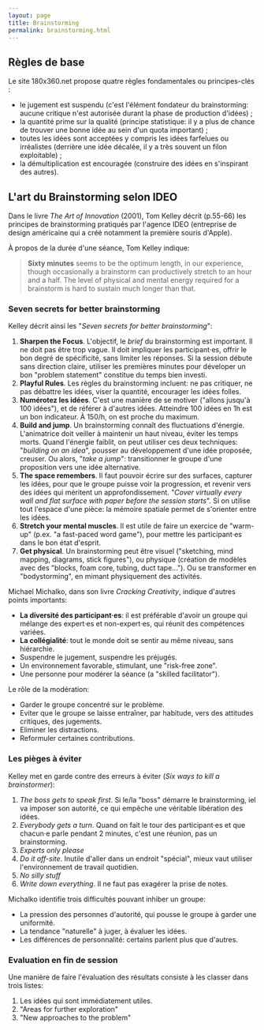 ```yaml
---
layout: page
title: Brainstorming
permalink: brainstorming.html
---
```


## Règles de base

Le site 180x360.net propose quatre règles fondamentales ou principes-clés :

- le jugement est suspendu (c'est l'élément fondateur du brainstorming: aucune critique n'est autorisée durant la phase de production d'idées) ;
- la quantité prime sur la qualité (principe statistique: il y a plus de chance de trouver une bonne idée au sein d'un quota important) ;
- toutes les idées sont acceptées y compris les idées farfelues ou irréalistes (derrière une idée décalée, il y a très souvent un filon exploitable) ;
- la démultiplication est encouragée (construire des idées en s'inspirant des autres).

## L'art du Brainstorming selon IDEO

Dans le livre *The Art of Innovation* (2001), Tom Kelley décrit (p.55-66) les principes de brainstorming pratiqués par l'agence IDEO (entreprise de design américaine qui a créé notamment la première souris d'Apple). 

À propos de la durée d'une séance, Tom Kelley indique:

> **Sixty minutes** seems to be the optimum length, in our experience, though occasionally a brainstorm can productively stretch to an hour and a half. The level of physical and mental energy required for a brainstorm is hard to sustain much longer than that.

### Seven secrets for better brainstorming

Kelley décrit ainsi les "*Seven secrets for better brainstorming*":

1. **Sharpen the Focus**. L'objectif, le *brief* du brainstorming est important. Il ne doit pas être trop vague. Il doit impliquer les participant·es, offrir le bon degré de spécificité, sans limiter les réponses. Si la session débute sans direction claire, utiliser les premières minutes pour déveloper un bon "problem statement" constitue du temps bien investi.
2. **Playful Rules**. Les règles du brainstorming incluent: ne pas critiquer, ne pas débattre les idées, viser la quantité, encourager les idées folles.
3. **Numérotez les idées**. C'est une manière de se motiver ("allons jusqu'à 100 idées"), et de référer à d'autres idées. Atteindre 100 idées en 1h est un bon indicateur. À 150/h, on est proche du maximum.
4. **Build and jump**. Un brainstorming connaît des fluctuations d'énergie. L'animatrice doit veiller à maintenir un haut niveau, éviter les temps morts. Quand l'énergie faiblit, on peut utiliser ces deux techniques: "*building on an idea*", pousser au développement d'une idée proposée, creuser. Ou alors, "*take a jump*": transitionner le groupe d'une proposition vers une idée alternative.
5. **The space remembers**. Il faut pouvoir écrire sur des surfaces, capturer les idées, pour que le groupe puisse voir la progression, et revenir vers des idées qui méritent un approfondissement. "*Cover virtually every wall and flat surface with paper before the session starts*". Si on utilise tout l'espace d'une pièce: la mémoire spatiale permet de s'orienter entre les idées.
6. **Stretch your mental muscles**. Il est utile de faire un exercice de "warm-up" (p.ex. "a fast-paced word game"), pour mettre les participant·es dans le bon état d'esprit.
7. **Get physical**. Un brainstorming peut être visuel ("sketching, mind mapping, diagrams, stick figures"), ou physique (création de modèles avec des "blocks, foam core, tubing, duct tape..."). Ou se transformer en "bodystorming", en mimant physiquement des activités.

Michael Michalko, dans son livre *Cracking Creativity*, indique d'autres points importants:

- **La diversité des participant·es**: il est préférable d'avoir un groupe qui mélange des expert·es et non-expert·es, qui réunit des compétences variées.
- **La collégialité**: tout le monde doit se sentir au même niveau, sans hiérarchie.
- Suspendre le jugement, suspendre les préjugés.
- Un environnement favorable, stimulant, une "risk-free zone".
- Une personne pour modérer la séance (a "skilled facilitator").

Le rôle de la modération:

- Garder le groupe concentré sur le problème.
- Eviter que le groupe se laisse entraîner, par habitude, vers des attitudes critiques, des jugements.
- Eliminer les distractions.
- Reformuler certaines contributions.

### Les pièges à éviter

Kelley met en garde contre des erreurs à éviter (*Six ways to kill a brainstormer*):

1. *The boss gets to speak first*. Si le/la "boss" démarre le brainstorming, iel va imposer son autorité, ce qui empêche une véritable libération des idées.
2. *Everybody gets a turn*. Quand on fait le tour des participant·es et que chacun·e parle pendant 2 minutes, c'est une réunion, pas un brainstorming.
3. *Experts only please*
4. *Do it off-site*. Inutile d'aller dans un endroit "spécial", mieux vaut utiliser l'environnement de travail quotidien.
5. *No silly stuff*
6. *Write down everything*. Il ne faut pas exagérer la prise de notes.

Michalko identifie trois difficultés pouvant inhiber un groupe:

- La pression des personnes d'autorité, qui pousse le groupe à garder une uniformité.
- La tendance "naturelle" à juger, à évaluer les idées.
- Les différences de personnalité: certains parlent plus que d'autres.

### Evaluation en fin de session

Une manière de faire l'évaluation des résultats consiste à les classer dans trois listes:

1. Les idées qui sont immédiatement utiles.
2. "Areas for further exploration"
3. "New approaches to the problem"
